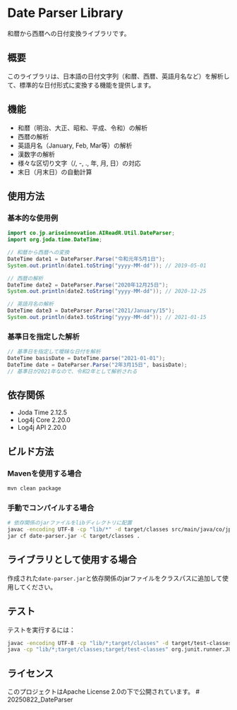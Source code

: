 # Date Parser Library

和暦から西暦への日付変換ライブラリです。

## 概要

このライブラリは、日本語の日付文字列（和暦、西暦、英語月名など）を解析して、標準的な日付形式に変換する機能を提供します。

## 機能

- 和暦（明治、大正、昭和、平成、令和）の解析
- 西暦の解析
- 英語月名（January, Feb, Mar等）の解析
- 漢数字の解析
- 様々な区切り文字（/, -, ., 年, 月, 日）の対応
- 末日（月末日）の自動計算

## 使用方法

### 基本的な使用例

```java
import co.jp.ariseinnovation.AIReadR.Util.DateParser;
import org.joda.time.DateTime;

// 和暦から西暦への変換
DateTime date1 = DateParser.Parse("令和元年5月1日");
System.out.println(date1.toString("yyyy-MM-dd")); // 2019-05-01

// 西暦の解析
DateTime date2 = DateParser.Parse("2020年12月25日");
System.out.println(date2.toString("yyyy-MM-dd")); // 2020-12-25

// 英語月名の解析
DateTime date3 = DateParser.Parse("2021/January/15");
System.out.println(date3.toString("yyyy-MM-dd")); // 2021-01-15
```

### 基準日を指定した解析

```java
// 基準日を指定して曖昧な日付を解析
DateTime basisDate = DateTime.parse("2021-01-01");
DateTime date = DateParser.Parse("2年3月15日", basisDate);
// 基準日が2021年なので、令和2年として解析される
```

## 依存関係

- Joda Time 2.12.5
- Log4j Core 2.20.0
- Log4j API 2.20.0

## ビルド方法

### Mavenを使用する場合

```bash
mvn clean package
```

### 手動でコンパイルする場合

```bash
# 依存関係のjarファイルをlibディレクトリに配置
javac -encoding UTF-8 -cp "lib/*" -d target/classes src/main/java/co/jp/ariseinnovation/**/*.java
jar cf date-parser.jar -C target/classes .
```

## ライブラリとして使用する場合

作成された`date-parser.jar`と依存関係のjarファイルをクラスパスに追加して使用してください。

## テスト

テストを実行するには：

```bash
javac -encoding UTF-8 -cp "lib/*;target/classes" -d target/test-classes src/test/java/co/jp/ariseinnovation/**/*.java
java -cp "lib/*;target/classes;target/test-classes" org.junit.runner.JUnitCore co.jp.ariseinnovation.AIReadR.Util.DateParserTest
```

## ライセンス

このプロジェクトはApache License 2.0の下で公開されています。
#   2 0 2 5 0 8 2 2 _ D a t e P a r s e r  
 